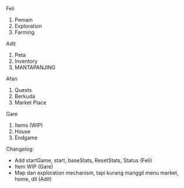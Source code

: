Feli

1. Pemain
2. Exploration
3. Farming

Adit

1. Peta
2. Inventory
3. MANTAPANJING

Afan

1. Quests
2. Berkuda
3. Market Place

Gare

1. Items (WIP)
2. House
3. Endgame

Changelog:

- Add startGame, start, baseStats, ResetStats, Status (Feli)
- Item WIP (Gare)
- Map dan exploration mechanism, tapi kurang manggil menu market, home, dll (Adit)
